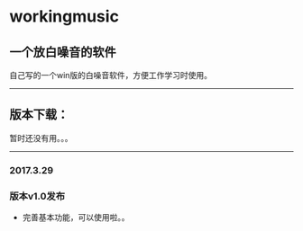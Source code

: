 # workingmusic
## 一个放白噪音的软件

自己写的一个win版的白噪音软件，方便工作学习时使用。

****

## 版本下载：
暂时还没有用。。。


***

### 2017.3.29
### 版本v1.0发布
* 完善基本功能，可以使用啦。。

